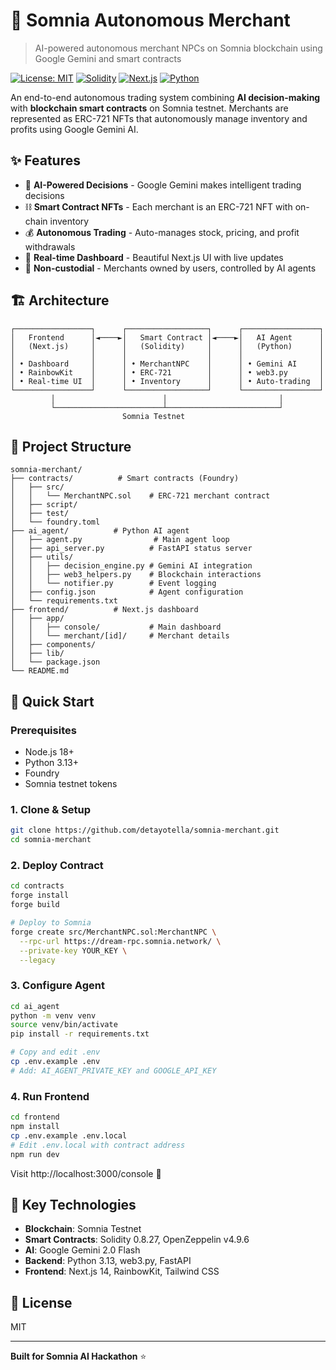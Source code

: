 # 🤖 Somnia Autonomous Merchant

> AI-powered autonomous merchant NPCs on Somnia blockchain using Google Gemini and smart contracts

[![License: MIT](https://img.shields.io/badge/License-MIT-yellow.svg)](https://opensource.org/licenses/MIT)
[![Solidity](https://img.shields.io/badge/Solidity-0.8.27-blue)](https://soliditylang.org/)
[![Next.js](https://img.shields.io/badge/Next.js-14-black)](https://nextjs.org/)
[![Python](https://img.shields.io/badge/Python-3.13-blue)](https://python.org/)

An end-to-end autonomous trading system combining **AI decision-making** with **blockchain smart contracts** on Somnia testnet. Merchants are represented as ERC-721 NFTs that autonomously manage inventory and profits using Google Gemini AI.

## ✨ Features

- 🤖 **AI-Powered Decisions** - Google Gemini makes intelligent trading decisions
- ⛓️ **Smart Contract NFTs** - Each merchant is an ERC-721 NFT with on-chain inventory
- 💰 **Autonomous Trading** - Auto-manages stock, pricing, and profit withdrawals
- 🎨 **Real-time Dashboard** - Beautiful Next.js UI with live updates
- 🔐 **Non-custodial** - Merchants owned by users, controlled by AI agents

## 🏗️ Architecture

```
┌─────────────────┐      ┌──────────────────┐      ┌─────────────────┐
│   Frontend      │◄────►│   Smart Contract │◄────►│   AI Agent      │
│   (Next.js)     │      │   (Solidity)     │      │   (Python)      │
│                 │      │                  │      │                 │
│ • Dashboard     │      │ • MerchantNPC    │      │ • Gemini AI     │
│ • RainbowKit    │      │ • ERC-721        │      │ • web3.py       │
│ • Real-time UI  │      │ • Inventory      │      │ • Auto-trading  │
└─────────────────┘      └──────────────────┘      └─────────────────┘
         │                        │                         │
         └────────────────────────┴─────────────────────────┘
                         Somnia Testnet
```

## 📁 Project Structure

```
somnia-merchant/
├── contracts/          # Smart contracts (Foundry)
│   ├── src/
│   │   └── MerchantNPC.sol    # ERC-721 merchant contract
│   ├── script/
│   ├── test/
│   └── foundry.toml
├── ai_agent/          # Python AI agent
│   ├── agent.py                # Main agent loop
│   ├── api_server.py          # FastAPI status server
│   ├── utils/
│   │   ├── decision_engine.py # Gemini AI integration
│   │   ├── web3_helpers.py    # Blockchain interactions
│   │   └── notifier.py        # Event logging
│   ├── config.json            # Agent configuration
│   └── requirements.txt
├── frontend/          # Next.js dashboard
│   ├── app/
│   │   ├── console/           # Main dashboard
│   │   └── merchant/[id]/     # Merchant details
│   ├── components/
│   ├── lib/
│   └── package.json
└── README.md
```

## 🚀 Quick Start

### Prerequisites

- Node.js 18+
- Python 3.13+
- Foundry
- Somnia testnet tokens

### 1. Clone & Setup

```bash
git clone https://github.com/detayotella/somnia-merchant.git
cd somnia-merchant
```

### 2. Deploy Contract

```bash
cd contracts
forge install
forge build

# Deploy to Somnia
forge create src/MerchantNPC.sol:MerchantNPC \
  --rpc-url https://dream-rpc.somnia.network/ \
  --private-key YOUR_KEY \
  --legacy
```

### 3. Configure Agent

```bash
cd ai_agent
python -m venv venv
source venv/bin/activate
pip install -r requirements.txt

# Copy and edit .env
cp .env.example .env
# Add: AI_AGENT_PRIVATE_KEY and GOOGLE_API_KEY
```

### 4. Run Frontend

```bash
cd frontend
npm install
cp .env.example .env.local
# Edit .env.local with contract address
npm run dev
```

Visit http://localhost:3000/console 🎉

## 🔧 Key Technologies

- **Blockchain**: Somnia Testnet
- **Smart Contracts**: Solidity 0.8.27, OpenZeppelin v4.9.6
- **AI**: Google Gemini 2.0 Flash
- **Backend**: Python 3.13, web3.py, FastAPI
- **Frontend**: Next.js 14, RainbowKit, Tailwind CSS

## 📄 License

MIT

---

**Built for Somnia AI Hackathon** ⭐
